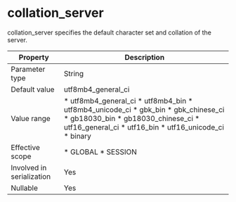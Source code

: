 collation_server 
=====================================

collation_server specifies the default character set and collation of the server. 


|       **Property**        |                                                                                                                                                                                                                                                                                           **Description**                                                                                                                                                                                                                                                                                           |
|---------------------------|-----------------------------------------------------------------------------------------------------------------------------------------------------------------------------------------------------------------------------------------------------------------------------------------------------------------------------------------------------------------------------------------------------------------------------------------------------------------------------------------------------------------------------------------------------------------------------------------------------|
| Parameter type            | String                                                                                                                                                                                                                                                                                                                                                                                                                                                                                                                                                                                              |
| Default value             | utf8mb4_general_ci                                                                                                                                                                                                                                                                                                                                                                                                                                                                                                                                                                                  |
| Value range               | * utf8mb4_general_ci   * utf8mb4_bin   * utf8mb4_unicode_ci   * gbk_bin   * gbk_chinese_ci   * gb18030_bin   * gb18030_chinese_ci   * utf16_general_ci   * utf16_bin   * utf16_unicode_ci   * binary    |
| Effective scope           | * GLOBAL   * SESSION                                                                                                                                                                                                                                                                                                                                                                                                                                                                                             |
| Involved in serialization | Yes                                                                                                                                                                                                                                                                                                                                                                                                                                                                                                                                                                                                 |
| Nullable                  | Yes                                                                                                                                                                                                                                                                                                                                                                                                                                                                                                                                                                                                 |


